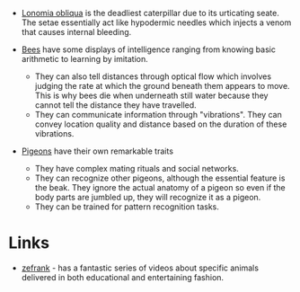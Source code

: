 * [Lonomia obliqua](https://en.wikipedia.org/wiki/Lonomia_obliqua) is the deadliest caterpillar due to its urticating seate. The setae essentially act like hypodermic needles which injects a venom that causes internal bleeding. 

* [Bees](https://www.youtube.com/watch?v=M6hGjh9SJ_M) have some displays of intelligence ranging from knowing basic arithmetic to learning by imitation. 
	* They can also tell distances through optical flow which involves judging the rate at which the ground beneath them appears to move. This is why bees die when underneath still water because they cannot tell the distance they have travelled. 
	* They can communicate information through "vibrations". They can convey location quality and distance based on the duration of these vibrations. 

* [Pigeons](https://www.youtube.com/watch?v=LfYV39SKIiM&t=2s) have their own remarkable traits
	* They have complex mating rituals and social networks. 
	* They can recognize other pigeons, although the essential feature is the beak. They ignore the actual anatomy of a pigeon so even if the body parts are jumbled up, they will recognize it as a pigeon.
	* They can be trained for pattern recognition tasks. 
# Links 
* [zefrank](https://www.youtube.com/@zefrank) - has a fantastic series of videos about specific animals delivered in both educational and entertaining fashion. 